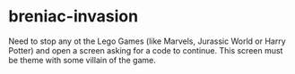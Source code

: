 # breniac-invasion
Need to stop any ot the Lego Games (like Marvels, Jurassic World or Harry Potter) and open a screen asking for a code to continue. This screen must be theme with some villain of the game.
